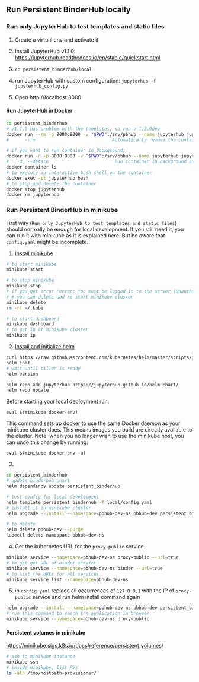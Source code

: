## Run Persistent BinderHub locally

### Run only JupyterHub to test templates and static files

1. Create a virtual env and activate it

2. Install JupyterHub v1.1.0: https://jupyterhub.readthedocs.io/en/stable/quickstart.html

3. `cd persistent_binderhub/local`

4. run JupyterHub with custom configuration: `jupyterhub -f jupyterhub_config.py`

5. Open http://localhost:8000

#### Run JupyterHub in Docker

```bash
cd persistent_binderhub
# v1.1.0 has problem with the templates, so run v 1.2.0dev
docker run --rm -p 8000:8000 -v "$PWD":/srv/pbhub --name jupyterhub jupyterhub/jupyterhub:1.2.0dev jupyterhub -f /srv/pbhub/local/jupyterhub_config.py
#      --rm                             Automatically remove the container when it exits

# if you want to run container in background:
docker run -d -p 8000:8000 -v "$PWD":/srv/pbhub --name jupyterhub jupyterhub/jupyterhub:1.2.0dev jupyterhub -f /srv/pbhub/local/jupyterhub_config.py
#   -d, --detach                         Run container in background and print container ID
docker container ls
# to execute an interactive bash shell on the container
docker exec -it jupyterhub bash
# to stop and delete the container
docker stop jupyterhub
docker rm jupyterhub

```

### Run Persistent BinderHub in minikube

First way (`Run only JupyterHub to test templates and static files`) should normally be enough for local 
development. If you still need it, you can run it with minikube as it is explained here. But be aware that 
`config.yaml` might be incomplete.

1. [Install minikube](https://kubernetes.io/docs/tasks/tools/install-minikube/)

```bash
# to start minikube
minikube start

# to stop minikube
minikube stop
# if you get error "error: You must be logged in to the server (Unauthorized)", 
# # you can delete and re-start minikube cluster
minikube delete
rm -rf ~/.kube

# to start dashboard
minikube dashboard
# to get ip of minikube cluster
minikube ip
```

2. [Install and initialize helm](https://github.com/jupyterhub/binderhub/blob/master/CONTRIBUTING.md#one-time-installation)
```bash
curl https://raw.githubusercontent.com/kubernetes/helm/master/scripts/get | bash
helm init
# wait until tiller is ready
helm version

helm repo add jupyterhub https://jupyterhub.github.io/helm-chart/
helm repo update
```
Before starting your local deployment run:

`eval $(minikube docker-env)`

This command sets up docker to use the same Docker daemon as your minikube cluster does. 
This means images you build are directly available to the cluster. 
Note: when you no longer wish to use the minikube host, you can undo this change by running:

`eval $(minikube docker-env -u)`

3. 
```bash
cd persistent_binderhub
# update binderhub chart
helm dependency update persistent_binderhub

# test config for local development
helm template persistent_binderhub -f local/config.yaml
# install it in minikube cluster
helm upgrade --install --namespace=pbhub-dev-ns pbhub-dev persistent_binderhub --debug -f local/config.yaml

# to delete
helm delete pbhub-dev --purge
kubectl delete namespace pbhub-dev-ns

```
4. Get the kubernetes URL for the `proxy-public` service

```bash
minikube service --namespace=pbhub-dev-ns proxy-public --url=true
# to get get URL of binder service
minikube service --namespace=pbhub-dev-ns binder --url=true
# to list the URLs for all services
minikube service list --namespace=pbhub-dev-ns
```

5. in `config.yaml` replace all occurrences of `127.0.0.1` with the IP of `proxy-public` service 
and run helm install command again

```bash
helm upgrade --install --namespace=pbhub-dev-ns pbhub-dev persistent_binderhub --debug -f local/config.yaml
# run this command to reach the application in browser
minikube service --namespace=pbhub-dev-ns proxy-public
```

#### Persistent volumes in minikube

https://minikube.sigs.k8s.io/docs/reference/persistent_volumes/

```bash
# ssh to minikube instance
minikube ssh
# inside minikube, list PVs
ls -alh /tmp/hostpath-provisioner/
```
